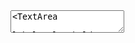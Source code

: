 <TextArea label='I am a label' />
<TextArea
  label='placeholder="Display if no value"'
  placeholder="Display if no value"
/>
<TextArea placeholder="disabled" disabled />
<TextArea value='color="red"' color="red" flat />
<TextArea 
  value="This text is automatically selected on focus" 
  label="auto-select" 
  auto-select 
/>
<Input value="Warn of mispelings" label='spellcheck="true"' spellcheck="true" />
<TextArea placeholder=':rows="5"' :rows="5" />
<TextArea placeholder="truncate" value='Zombie ipsum reversus ab viral inferno, nam rick grimes malum cerebro. De carne lumbering animata corpora quaeritis. Summus brains sit​​, morbo vel maleficia? De apocalypsi gorger omero undead survivor dictum mauris.' color="red" />
<TextArea wrap="off" placeholder='wrap="off"' value='Like soft but changes appearance to white-space: pre so line segments exceeding cols are not wrapped and the <textarea> becomes horizontally scrollable.' />
<TextArea
  placeholder='underline-size="2px" left'
  underline-size="2px"
  flat
  left
/>
<TextArea
  filled
  prepend-icon="magnify"
  placeholder='prepend-icon="magnify"'
/>